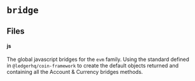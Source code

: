 # `bridge`

## Files

#### js
The global javascript bridges for the `evm` family. Using the standard defined in `@ledgerhq/coin-framework` to create the default objects returned and containing all the Account & Currency bridges methods.